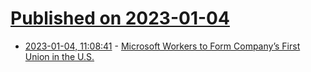 # [Published on 2023-01-04](index.md)

* [2023-01-04, 11:08:41](https://news.ycombinator.com/item?id=34244264) - [Microsoft Workers to Form Company’s First Union in the U.S.](https://www.wsj.com/articles/microsoft-workers-to-form-companys-first-union-in-the-u-s-11672779470)
